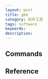 ```yaml
---
layout: post
title: gem
category: 软件工具
tags: software
keywords: 
description: 
---
```


## Commands




## Reference

